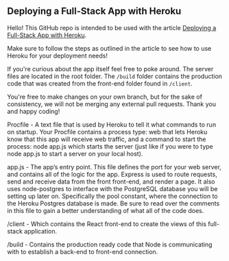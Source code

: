 ## Deploying a Full-Stack App with Heroku
Hello! This GitHub repo is intended to be used with the article [Deploying a Full-Stack App with Heroku](https://www.codecademy.com/articles/deploying-a-back-end-with-heroku).

Make sure to follow the steps as outlined in the article to see how to use Heroku for your deployment needs!

If you're curious about the app itself feel free to poke around. The server files are located in the root folder. The `/build` folder contains the production code that was created from the front-end folder found in `/client`.

You're free to make changes on your own branch, but for the sake of consistency, we will not be merging any external pull requests. Thank you and happy coding!


Procfile - A text file that is used by Heroku to tell it what commands to run on startup. Your Procfile contains a process type: web that lets Heroku know that this app will receive web traffic, and a command to start the process: node app.js which starts the server (just like if you were to type node app.js to start a server on your local host).

app.js - The app’s entry point. This file defines the port for your web server, and contains all of the logic for the app. Express is used to route requests, send and receive data from the front front-end, and render a page. It also uses node-postgres to interface with the PostgreSQL database you will be setting up later on. Specifically the pool constant, where the connection to the Heroku Postgres database is made. Be sure to read over the comments in this file to gain a better understanding of what all of the code does.

/client - Which contains the React front-end to create the views of this full-stack application.

/build - Contains the production ready code that Node is communicating with to establish a back-end to front-end connection.

